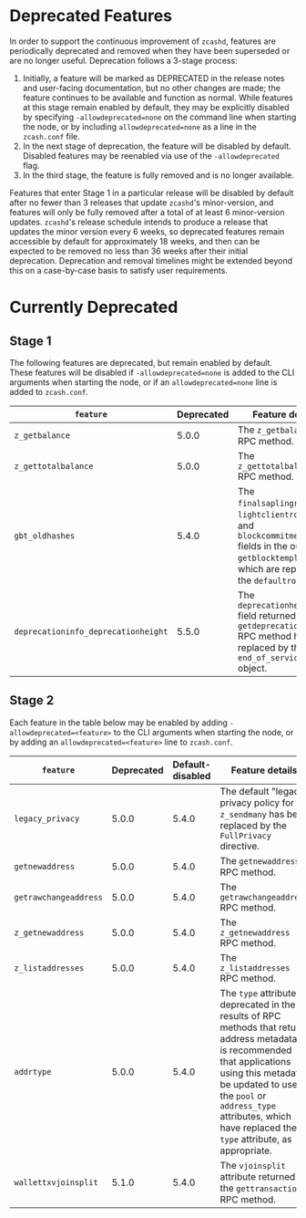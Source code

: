 Deprecated Features
===================

In order to support the continuous improvement of `zcashd`, features are
periodically deprecated and removed when they have been superseded or are no
longer useful.  Deprecation follows a 3-stage process:

1. Initially, a feature will be marked as DEPRECATED in the release notes and
   user-facing documentation, but no other changes are made; the feature
   continues to be available and function as normal. While features at this
   stage remain enabled by default, they may be explicitly disabled by
   specifying `-allowdeprecated=none` on the command line when starting the
   node, or by including `allowdeprecated=none` as a line in the `zcash.conf`
   file. 
2. In the next stage of deprecation, the feature will be disabled by default.
   Disabled features may be reenabled via use of the `-allowdeprecated` flag.
3. In the third stage, the feature is fully removed and is no longer available.

Features that enter Stage 1 in a particular release will be disabled by default
after no fewer than 3 releases that update `zcashd`'s minor-version, and
features will only be fully removed after a total of at least 6 minor-version updates.
`zcashd`'s release schedule intends to produce a release that updates the minor
version every 6 weeks, so deprecated features remain accessible by default for
approximately 18 weeks, and then can be expected to be removed no less than 36
weeks after their initial deprecation. Deprecation and removal timelines might
be extended beyond this on a case-by-case basis to satisfy user requirements. 

Currently Deprecated
====================

Stage 1
-------

The following features are deprecated, but remain enabled by default. These features
will be disabled if `-allowdeprecated=none` is added to the CLI arguments when starting
the node, or if an `allowdeprecated=none` line is added to `zcash.conf`.

| `feature`                           | Deprecated | Feature details
|-------------------------------------|------------|----------------
| `z_getbalance`                      | 5.0.0      | The `z_getbalance` RPC method.
| `z_gettotalbalance`                 | 5.0.0      | The `z_gettotalbalance` RPC method.
| `gbt_oldhashes`                     | 5.4.0      | The `finalsaplingroothash`, `lightclientroothash`, and `blockcommitmentshash` fields in the output of `getblocktemplate`, which are replaced by the `defaultroots` field.
| `deprecationinfo_deprecationheight` | 5.5.0      | The `deprecationheight` field returned by the `getdeprecationinfo` RPC method has been replaced by the `end_of_service` object.

Stage 2
-------

Each feature in the table below may be enabled by adding `-allowdeprecated=<feature>`
to the CLI arguments when starting the node, or by adding an `allowdeprecated=<feature>`
line to `zcash.conf`.

| `feature`                           | Deprecated | Default-disabled | Feature details
|-------------------------------------|------------|------------------|----------------
| `legacy_privacy`                    | 5.0.0      | 5.4.0            | The default "legacy" privacy policy for `z_sendmany` has been replaced by the `FullPrivacy` directive.
| `getnewaddress`                     | 5.0.0      | 5.4.0            | The `getnewaddress` RPC method.
| `getrawchangeaddress`               | 5.0.0      | 5.4.0            | The `getrawchangeaddress` RPC method.
| `z_getnewaddress`                   | 5.0.0      | 5.4.0            | The `z_getnewaddress` RPC method.
| `z_listaddresses`                   | 5.0.0      | 5.4.0            | The `z_listaddresses` RPC method.
| `addrtype`                          | 5.0.0      | 5.4.0            | The `type` attribute is deprecated in the results of RPC methods that return address metadata. It is recommended that applications using this metadata be updated to use the `pool` or `address_type` attributes, which have replaced the `type` attribute, as appropriate.
| `wallettxvjoinsplit`                | 5.1.0      | 5.4.0            | The `vjoinsplit` attribute returned by the `gettransaction` RPC method.
